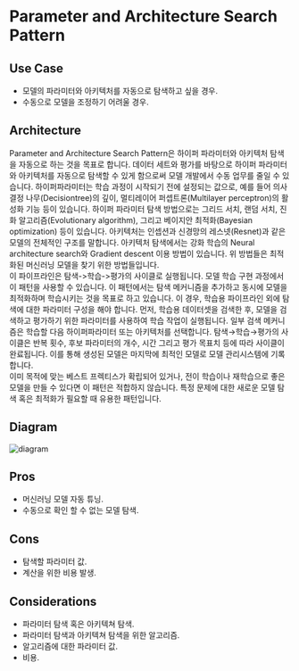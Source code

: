 # Parameter and Architecture Search Pattern

## Use Case
- 모델의 파라미터와 아키텍처를 자동으로 탐색하고 싶을 경우.
- 수동으로 모델을 조정하기 어려울 경우.

## Architecture
Parameter and Architecture Search Pattern은 하이퍼 파라미터와 아키텍처 탐색을 자동으로 하는 것을 목표로 합니다. 데이터 세트와 평가를 바탕으로 하이퍼 파라미터와 아키텍처를 자동으로 탐색할 수 있게 함으로써 모델 개발에서 수동 업무를 줄일 수 있습니다. 하이퍼파라미터는 학습 과정이 시작되기 전에 설정되는 값으로, 예를 들어 의사결정 나무(Decisiontree)의 깊이, 멀티레이어 퍼셉트론(Multilayer perceptron)의 활성화 기능 등이 있습니다. 하이퍼 파라미터 탐색 방법으로는 그리드 서치, 랜덤 서치, 진화 알고리즘(Evolutionary algorithm), 그리고 베이지안 최적화(Bayesian optimization) 등이 있습니다. 아키텍처는 인셉션과 신경망의 레스넷(Resnet)과 같은 모델의 전체적인 구조를 말합니다. 아키텍처 탐색에서는 강화 학습의 Neural architecture search와 Gradient descent 이용 방법이 있습니다. 위 방법들은 최적화된 머신러닝 모델을 찾기 위한 방법들입니다.<br>
 이 파이프라인은 탐색->학습->평가의 사이클로 실행됩니다. 모델 학습 구현 과정에서 이 패턴을 사용할 수 있습니다. 이 패턴에서는 탐색 메커니즘을 추가하고 동시에 모델을 최적화하며 학습시키는 것을 목표로 하고 있습니다. 이 경우, 학습용 파이프라인 외에 탐색에 대한 파라미터 구성을 해야 합니다. 먼저, 학습용 데이터셋을 검색한 후, 모델을 검색하고 평가하기 위한 파라미터를 사용하여 학습 작업이 실행됩니다. 일부 검색 메커니즘은 학습할 다음 하이퍼파라미터 또는 아키텍처를 선택합니다. 탐색→학습→평가의 사이클은 반복 횟수, 후보 파라미터의 개수, 시간 그리고 평가 목표치 등에 따라 사이클이 완료됩니다. 이를 통해 생성된 모델은 마지막에 최적인 모델로 모델 관리시스템에 기록합니다. <br>
이미 목적에 맞는 베스트 프렉티스가 확립되어 있거나, 전이 학습이나 재학습으로 좋은 모델을 만들 수 있다면 이 패턴은 적합하지 않습니다. 특정 문제에 대한 새로운 모델 탐색 혹은 최적화가 필요할 때 유용한 패턴입니다. 

## Diagram
![diagram](diagram.png)


## Pros
- 머신러닝 모델 자동 튜닝.
- 수동으로 확인 할 수 없는 모델 탐색.

## Cons
- 탐색할 파라미터 값.
- 계산을 위한 비용 발생.

## Considerations
- 파라미터 탐색 혹은 아키텍쳐 탐색.
- 파라미터 탐색과 아키텍쳐 탐색을 위한 알고리즘. 
- 알고리즘에 대한 파라미터 값. 
- 비용.
